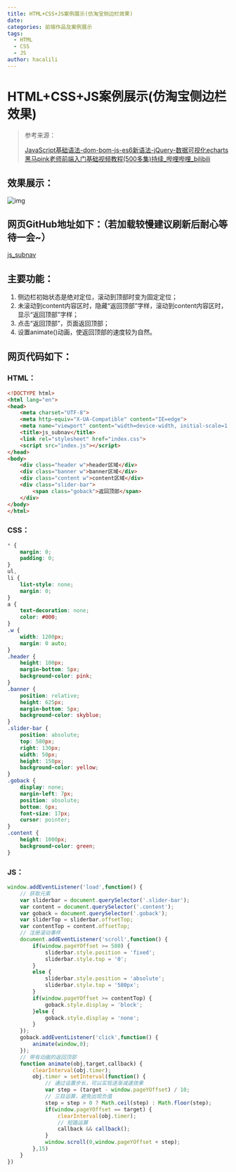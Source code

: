 ```yaml
---
title: HTML+CSS+JS案例展示(仿淘宝侧边栏效果)
date:
categories: 前端作品及案例展示
tags:
  - HTML
  - CSS
  - JS
author: hacalili
---
```


# HTML+CSS+JS案例展示(仿淘宝侧边栏效果)

>    参考来源：
>
>    [JavaScript基础语法-dom-bom-js-es6新语法-jQuery-数据可视化echarts黑马pink老师前端入门基础视频教程(500多集)持续_哔哩哔哩_bilibili](https://www.bilibili.com/video/BV1Sy4y1C7ha?p=244&spm_id_from=pageDriver)

## 效果展示：

![img](https://img-blog.csdnimg.cn/d026cf5ecb5a4187beb19a8e2abf695d.gif)

<!-- more -->

## 网页GitHub地址如下：（若加载较慢建议刷新后耐心等待一会~）

[js_subnav](https://jiang-lijun.github.io/js_subnav/)

## 主要功能：

1. 侧边栏初始状态是绝对定位，滚动到顶部时变为固定定位；
2. 未滚动到content内容区时，隐藏“返回顶部”字样，滚动到content内容区时，显示“返回顶部”字样；
3. 点击“返回顶部”，页面返回顶部；
4. 设置animate()动画，使返回顶部的速度较为自然。

## 网页代码如下：

### HTML：

```html
<!DOCTYPE html>
<html lang="en">
<head>
    <meta charset="UTF-8">
    <meta http-equiv="X-UA-Compatible" content="IE=edge">
    <meta name="viewport" content="width=device-width, initial-scale=1.0">
    <title>js_subnav</title>
    <link rel="stylesheet" href="index.css">
    <script src="index.js"></script>
</head>
<body>
    <div class="header w">header区域</div>
    <div class="banner w">banner区域</div>
    <div class="content w">content区域</div>
    <div class="slider-bar">
        <span class="goback">返回顶部</span>
    </div>
</body>
</html>
```



### CSS：

```css
* {
    margin: 0;
    padding: 0;
}
ul,
li {
    list-style: none;
    margin: 0;
}
a {
    text-decoration: none;
    color: #000;
}
.w {
    width: 1200px;
    margin: 0 auto;
}
.header {
    height: 100px;
    margin-bottom: 5px;
    background-color: pink;
}
.banner {
    position: relative;
    height: 625px;
    margin-bottom: 5px;
    background-color: skyblue;
}
.slider-bar {
    position: absolute;
    top: 580px;
    right: 130px;
    width: 50px;
    height: 150px;
    background-color: yellow;
}
.goback {
    display: none;
    margin-left: 7px;
    position: absolute;
    bottom: 6px;
    font-size: 17px;
    cursor: pointer;
}
.content {
    height: 1000px;
    background-color: green;
}
```



### JS：

```javascript
window.addEventListener('load',function() {
    // 获取元素
    var sliderbar = document.querySelector('.slider-bar');
    var content = document.querySelector('.content');
    var goback = document.querySelector('.goback');
    var sliderTop = sliderbar.offsetTop;
    var contentTop = content.offsetTop;
    // 注册滚动事件
    document.addEventListener('scroll',function() {
        if(window.pageYOffset >= 580) {
            sliderbar.style.position = 'fixed';
            sliderbar.style.top = '0';
        }
        else {
            sliderbar.style.position = 'absolute';
            sliderbar.style.top = '580px';
        }
        if(window.pageYOffset >= contentTop) {
            goback.style.display = 'block';
        }else {
            goback.style.display = 'none';
        }
    });
    goback.addEventListener('click',function() {
        animate(window,0);
    });
    // 带有动画的返回顶部
    function animate(obj,target,callback) {
        clearInterval(obj.timer);
        obj.timer = setInterval(function() {
            // 通过设置步长，可以实现逐渐减速效果
            var step = (target - window.pageYOffset) / 10;
            // 三目运算，避免出现负值
            step = step > 0 ? Math.ceil(step) : Math.floor(step);
            if(window.pageYOffset == target) {
                clearInterval(obj.timer);
                // 短路运算
                callback && callback();
            }
            window.scroll(0,window.pageYOffset + step);
        },15)
    }
})
```